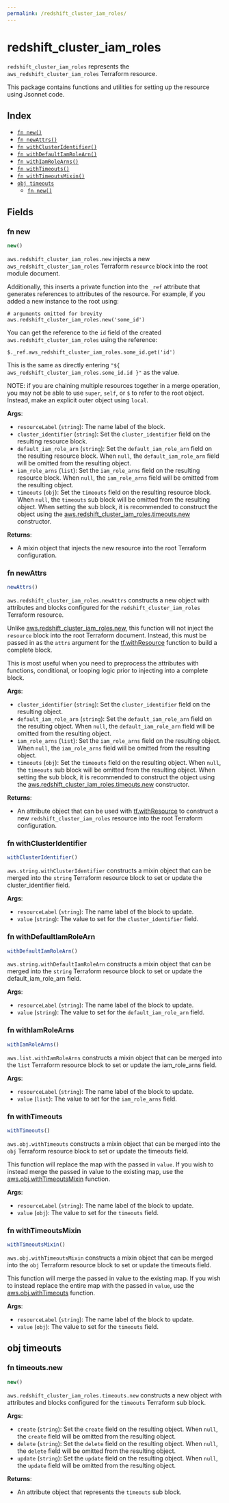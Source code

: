 ```yaml
---
permalink: /redshift_cluster_iam_roles/
---
```


# redshift_cluster_iam_roles

`redshift_cluster_iam_roles` represents the `aws_redshift_cluster_iam_roles` Terraform resource.



This package contains functions and utilities for setting up the resource using Jsonnet code.


## Index

* [`fn new()`](#fn-new)
* [`fn newAttrs()`](#fn-newattrs)
* [`fn withClusterIdentifier()`](#fn-withclusteridentifier)
* [`fn withDefaultIamRoleArn()`](#fn-withdefaultiamrolearn)
* [`fn withIamRoleArns()`](#fn-withiamrolearns)
* [`fn withTimeouts()`](#fn-withtimeouts)
* [`fn withTimeoutsMixin()`](#fn-withtimeoutsmixin)
* [`obj timeouts`](#obj-timeouts)
  * [`fn new()`](#fn-timeoutsnew)

## Fields

### fn new

```ts
new()
```


`aws.redshift_cluster_iam_roles.new` injects a new `aws_redshift_cluster_iam_roles` Terraform `resource`
block into the root module document.

Additionally, this inserts a private function into the `_ref` attribute that generates references to attributes of the
resource. For example, if you added a new instance to the root using:

    # arguments omitted for brevity
    aws.redshift_cluster_iam_roles.new('some_id')

You can get the reference to the `id` field of the created `aws.redshift_cluster_iam_roles` using the reference:

    $._ref.aws_redshift_cluster_iam_roles.some_id.get('id')

This is the same as directly entering `"${ aws_redshift_cluster_iam_roles.some_id.id }"` as the value.

NOTE: if you are chaining multiple resources together in a merge operation, you may not be able to use `super`, `self`,
or `$` to refer to the root object. Instead, make an explicit outer object using `local`.

**Args**:
  - `resourceLabel` (`string`): The name label of the block.
  - `cluster_identifier` (`string`): Set the `cluster_identifier` field on the resulting resource block.
  - `default_iam_role_arn` (`string`): Set the `default_iam_role_arn` field on the resulting resource block. When `null`, the `default_iam_role_arn` field will be omitted from the resulting object.
  - `iam_role_arns` (`list`): Set the `iam_role_arns` field on the resulting resource block. When `null`, the `iam_role_arns` field will be omitted from the resulting object.
  - `timeouts` (`obj`): Set the `timeouts` field on the resulting resource block. When `null`, the `timeouts` sub block will be omitted from the resulting object. When setting the sub block, it is recommended to construct the object using the [aws.redshift_cluster_iam_roles.timeouts.new](#fn-timeoutsnew) constructor.

**Returns**:
- A mixin object that injects the new resource into the root Terraform configuration.


### fn newAttrs

```ts
newAttrs()
```


`aws.redshift_cluster_iam_roles.newAttrs` constructs a new object with attributes and blocks configured for the `redshift_cluster_iam_roles`
Terraform resource.

Unlike [aws.redshift_cluster_iam_roles.new](#fn-new), this function will not inject the `resource`
block into the root Terraform document. Instead, this must be passed in as the `attrs` argument for the
[tf.withResource](https://github.com/tf-libsonnet/core/tree/main/docs#fn-withresource) function to build a complete block.

This is most useful when you need to preprocess the attributes with functions, conditional, or looping logic prior to
injecting into a complete block.

**Args**:
  - `cluster_identifier` (`string`): Set the `cluster_identifier` field on the resulting object.
  - `default_iam_role_arn` (`string`): Set the `default_iam_role_arn` field on the resulting object. When `null`, the `default_iam_role_arn` field will be omitted from the resulting object.
  - `iam_role_arns` (`list`): Set the `iam_role_arns` field on the resulting object. When `null`, the `iam_role_arns` field will be omitted from the resulting object.
  - `timeouts` (`obj`): Set the `timeouts` field on the resulting object. When `null`, the `timeouts` sub block will be omitted from the resulting object. When setting the sub block, it is recommended to construct the object using the [aws.redshift_cluster_iam_roles.timeouts.new](#fn-timeoutsnew) constructor.

**Returns**:
  - An attribute object that can be used with [tf.withResource](https://github.com/tf-libsonnet/core/tree/main/docs#fn-withresource) to construct a new `redshift_cluster_iam_roles` resource into the root Terraform configuration.


### fn withClusterIdentifier

```ts
withClusterIdentifier()
```

`aws.string.withClusterIdentifier` constructs a mixin object that can be merged into the `string`
Terraform resource block to set or update the cluster_identifier field.



**Args**:
  - `resourceLabel` (`string`): The name label of the block to update.
  - `value` (`string`): The value to set for the `cluster_identifier` field.


### fn withDefaultIamRoleArn

```ts
withDefaultIamRoleArn()
```

`aws.string.withDefaultIamRoleArn` constructs a mixin object that can be merged into the `string`
Terraform resource block to set or update the default_iam_role_arn field.



**Args**:
  - `resourceLabel` (`string`): The name label of the block to update.
  - `value` (`string`): The value to set for the `default_iam_role_arn` field.


### fn withIamRoleArns

```ts
withIamRoleArns()
```

`aws.list.withIamRoleArns` constructs a mixin object that can be merged into the `list`
Terraform resource block to set or update the iam_role_arns field.



**Args**:
  - `resourceLabel` (`string`): The name label of the block to update.
  - `value` (`list`): The value to set for the `iam_role_arns` field.


### fn withTimeouts

```ts
withTimeouts()
```

`aws.obj.withTimeouts` constructs a mixin object that can be merged into the `obj`
Terraform resource block to set or update the timeouts field.

This function will replace the map with the passed in `value`. If you wish to instead merge the
passed in value to the existing map, use the [aws.obj.withTimeoutsMixin](TODO) function.

**Args**:
  - `resourceLabel` (`string`): The name label of the block to update.
  - `value` (`obj`): The value to set for the `timeouts` field.


### fn withTimeoutsMixin

```ts
withTimeoutsMixin()
```

`aws.obj.withTimeoutsMixin` constructs a mixin object that can be merged into the `obj`
Terraform resource block to set or update the timeouts field.

This function will merge the passed in value to the existing map. If you wish
to instead replace the entire map with the passed in `value`, use the [aws.obj.withTimeouts](TODO)
function.


**Args**:
  - `resourceLabel` (`string`): The name label of the block to update.
  - `value` (`obj`): The value to set for the `timeouts` field.


## obj timeouts



### fn timeouts.new

```ts
new()
```


`aws.redshift_cluster_iam_roles.timeouts.new` constructs a new object with attributes and blocks configured for the `timeouts`
Terraform sub block.



**Args**:
  - `create` (`string`): Set the `create` field on the resulting object. When `null`, the `create` field will be omitted from the resulting object.
  - `delete` (`string`): Set the `delete` field on the resulting object. When `null`, the `delete` field will be omitted from the resulting object.
  - `update` (`string`): Set the `update` field on the resulting object. When `null`, the `update` field will be omitted from the resulting object.

**Returns**:
  - An attribute object that represents the `timeouts` sub block.
